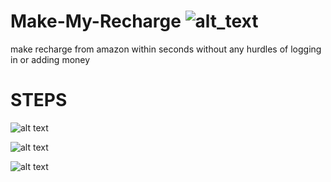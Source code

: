 # Make-My-Recharge ![alt_text](https://resizeimage.net/viewimg/4eO0fKz0pGkDW3D7/x4kPv/41dh2-imfml-_sy355_.jpg)
make recharge from amazon within seconds without any hurdles of logging in or adding money 

# STEPS

![alt text](https://i.ibb.co/p2wvJxv/Capture0.png)

![alt text](https://i.ibb.co/6ymr32k/Capture2.png)

![alt text](https://i.ibb.co/6H3YfTz/Capture1.png)




